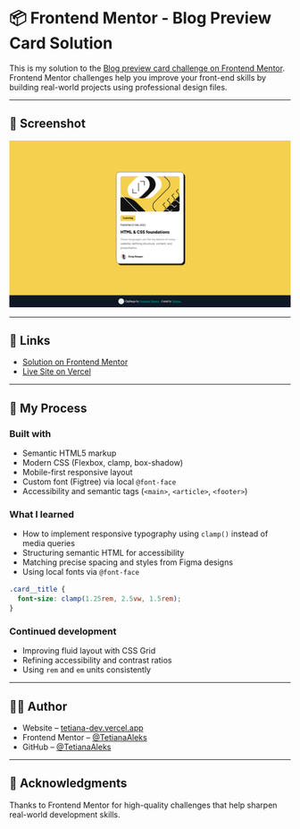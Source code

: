 # 📦 Frontend Mentor - Blog Preview Card Solution

This is my solution to the [Blog preview card challenge on Frontend Mentor](https://www.frontendmentor.io/challenges/blog-preview-card-ckPaj01IcS).  
Frontend Mentor challenges help you improve your front-end skills by building real-world projects using professional design files.

---

## 📸 Screenshot

![Blog Preview Card Screenshot](./preview/preview.png)

---

## 🔗 Links

- [Solution on Frontend Mentor](https://www.frontendmentor.io/solutions/responsive-blog-preview-card-using-html-css-clamp-and-local-fonts-NlR1mhHfNW)
- [Live Site on Vercel](https://blog-preview-card-orpin-two.vercel.app/)

---

## 🚀 My Process

### Built with

- Semantic HTML5 markup
- Modern CSS (Flexbox, clamp, box-shadow)
- Mobile-first responsive layout
- Custom font (Figtree) via local `@font-face`
- Accessibility and semantic tags (`<main>`, `<article>`, `<footer>`)

### What I learned

- How to implement responsive typography using `clamp()` instead of media queries
- Structuring semantic HTML for accessibility
- Matching precise spacing and styles from Figma designs
- Using local fonts via `@font-face`

```css
.card__title {
  font-size: clamp(1.25rem, 2.5vw, 1.5rem);
}
```

### Continued development

- Improving fluid layout with CSS Grid
- Refining accessibility and contrast ratios
- Using `rem` and `em` units consistently

---

## 👩‍💻 Author

- Website – [tetiana-dev.vercel.app](https://tetiana-dev.vercel.app)
- Frontend Mentor – [@TetianaAleks](https://www.frontendmentor.io/profile/TetianaAleks)
- GitHub – [@TetianaAleks](https://github.com/TetianaAleks)

---

## 🙌 Acknowledgments

Thanks to Frontend Mentor for high-quality challenges that help sharpen real-world development skills.